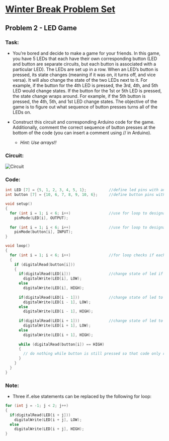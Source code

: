 # [Winter Break Problem Set](https://bmesbuildteamucla.github.io/winter-break/problem-set-2)
## Problem 2 - LED Game

### Task:
* You’re bored and decide to make a game for your friends. In this game, you have 5 LEDs that each have their own corresponding button (LED and button are separate circuits, but each button is associated with a particular LED). The LEDs are set up in a row. When an LED’s button is pressed, its state changes (meaning if it was on, it turns off, and vice versa). It will also change the state of the two LEDs next to it. For example, if the button for the 4th LED is pressed, the 3rd, 4th, and 5th LED would change states. If the button for the 1st or 5th LED is pressed, the state change wraps around. For example, if the 5th button is pressed, the 4th, 5th, and 1st LED change states. The objective of the game is to figure out what sequence of button presses turns all of the LEDs on.

* Construct this circuit and corresponding Arduino code for the game. Additionally, comment the correct sequence of button presses at the bottom of the code (you can insert a comment using // in Arduino).

  - *Hint: Use arrays!!*

### Circuit:
![Circuit](https://bmesbuildteamucla.github.io/winter-break/problem-set-2/problem-2--LED-game/circuit.png)

### Code:
```c
int LED [7] = {5, 1, 2, 3, 4, 5, 1};          //define led pins with an array
int button [7] = {10, 6, 7, 8, 9, 10, 6};     //define button pins with an array

void setup()
{
  for (int i = 1; i < 6; i++)                 //use for loop to designate leds as outputs
    pinMode(LED[i], OUTPUT);
  
  for (int i = 1; i < 6; i++)                 //use for loop to designate buttons as inputs
    pinMode(button[i], INPUT);
}

void loop()
{
  for (int i = 1; i < 6; i++)                 //for loop checks if each button was pressed
  {
    if (digitalRead(button[i]))
    {      
      if(digitalRead(LED[i]))                 //change state of led if its button is pressed
        digitalWrite(LED[i], LOW);
      else
        digitalWrite(LED[i], HIGH);
      
      if(digitalRead(LED[i - 1]))             //change state of led to the left
        digitalWrite(LED[i - 1], LOW);
      else
        digitalWrite(LED[i - 1], HIGH);
      
      if(digitalRead(LED[i + 1]))             //change state of led to the right
        digitalWrite(LED[i + 1], LOW);
      else
        digitalWrite(LED[i + 1], HIGH);
      
      while (digitalRead(button[i]) == HIGH)
      {
        // do nothing while button is still pressed so that code only runs once
      }
    }
  }
}
```

### Note:
* Three if..else statements can be replaced by the following for loop:

```c
for (int j = -1; j < 2; j++)
{
  if(digitalRead(LED[i + j]))
    digitalWrite(LED[i + j], LOW);
  else
    digitalWrite(LED[i + j], HIGH);
}
```
